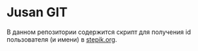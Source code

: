 # Jusan GIT

В данном репозитории содержится скрипт для получения id пользователя (и имени) в [stepik.org](https://stepik.org).